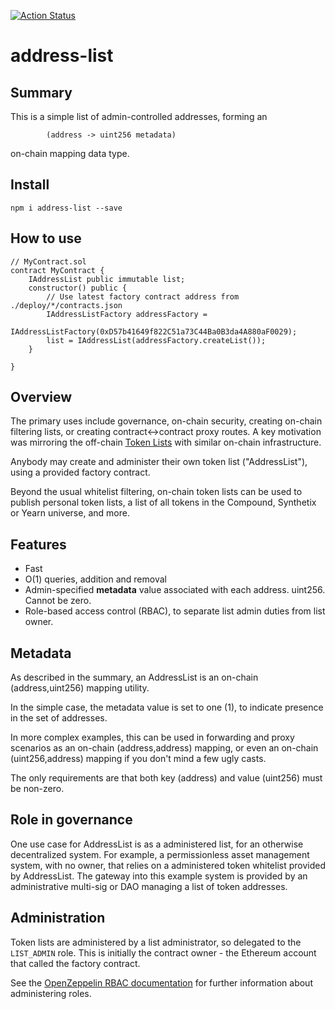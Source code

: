 [![Action Status](https://github.com/bloq/sol-address-list/workflows/Address%20List/badge.svg)](https://github.com/bloq/sol-address-list/actions)

# address-list

## Summary

This is a simple list of admin-controlled addresses, forming an
```
        (address -> uint256 metadata)
```
on-chain mapping data type.

## Install
```
npm i address-list --save

```

## How to use
```
// MyContract.sol
contract MyContract {
    IAddressList public immutable list;
    constructor() public {
        // Use latest factory contract address from ./deploy/*/contracts.json 
        IAddressListFactory addressFactory =
            IAddressListFactory(0xD57b41649f822C51a73C44Ba0B3da4A880aF0029);
        list = IAddressList(addressFactory.createList());
    }
  
}
```

## Overview

The primary uses include governance, on-chain security, creating on-chain filtering lists, or creating
contract<->contract proxy routes.  A key motivation was mirroring
the off-chain [Token Lists](https://uniswap.org/blog/token-lists/)
with similar on-chain infrastructure.

Anybody may create and administer their own token list ("AddressList"),
using a provided factory contract.

Beyond the usual whitelist filtering, on-chain token lists can be used
to publish personal token lists, a list of all tokens in the Compound,
Synthetix or Yearn universe, and more.

## Features

* Fast
* O(1) queries, addition and removal
* Admin-specified **metadata** value associated with each address.  uint256.  Cannot be zero.
* Role-based access control (RBAC), to separate list admin duties
  from list owner.

## Metadata

As described in the summary, an AddressList is an on-chain
(address,uint256) mapping utility.

In the simple case, the metadata value is set to one (1), to indicate
presence in the set of addresses.

In more complex examples, this can be used in forwarding and proxy
scenarios as an on-chain (address,address) mapping, or even an on-chain
(uint256,address) mapping if you don't mind a few ugly casts.

The only requirements are that both key (address) and value (uint256)
must be non-zero.

## Role in governance

One use case for AddressList is as a administered list, for an otherwise
decentralized system.   For example, a permissionless asset management
system, with no owner, that relies on a administered token whitelist
provided by AddressList.  The gateway into this example system is
provided by an administrative multi-sig or DAO managing a list of
token addresses.

## Administration

Token lists are administered by a list administrator, so delegated 
to the `LIST_ADMIN` role.  This is initially the contract owner - the
Ethereum account that called the factory contract.

See the [OpenZeppelin RBAC documentation](https://docs.openzeppelin.com/contracts/3.x/access-control#role-based-access-control) for further information
about administering roles.

